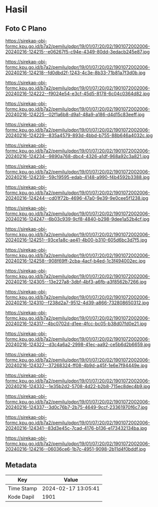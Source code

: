 # Hasil

## Foto C Plano

https://sirekap-obj-formc.kpu.go.id/b7a2/pemilu/pdpr/19/01/07/20/02/1901072002006-20240216-124215--e06267f5-c94e-4349-80dd-3edacb245e87.jpg

https://sirekap-obj-formc.kpu.go.id/b7a2/pemilu/pdpr/19/01/07/20/02/1901072002006-20240216-124218--fd0dbd2f-1243-4c3e-8b33-71b81a7f3d0b.jpg

https://sirekap-obj-formc.kpu.go.id/b7a2/pemilu/pdpr/19/01/07/20/02/1901072002006-20240216-124222--f9024e54-e3cf-45d5-8178-6c04c0364d82.jpg

https://sirekap-obj-formc.kpu.go.id/b7a2/pemilu/pdpr/19/01/07/20/02/1901072002006-20240216-124225--02f1a6b8-d9a1-48a9-a186-d4d15c83eeff.jpg

https://sirekap-obj-formc.kpu.go.id/b7a2/pemilu/pdpr/19/01/07/20/02/1901072002006-20240216-124229--835a4579-893d-4bbd-b755-88b646a4032c.jpg

https://sirekap-obj-formc.kpu.go.id/b7a2/pemilu/pdpr/19/01/07/20/02/1901072002006-20240216-124234--9890a768-dbc4-4326-a1df-968a92c3a821.jpg

https://sirekap-obj-formc.kpu.go.id/b7a2/pemilu/pdpr/19/01/07/20/02/1901072002006-20240216-124239--59c19595-edab-4148-a990-f4b4592b3388.jpg

https://sirekap-obj-formc.kpu.go.id/b7a2/pemilu/pdpr/19/01/07/20/02/1901072002006-20240216-124244--cd01f72b-4696-47a0-9e39-9e0cee5f1238.jpg

https://sirekap-obj-formc.kpu.go.id/b7a2/pemilu/pdpr/19/01/07/20/02/1901072002006-20240216-124247--6b03c939-9cf8-4840-b298-9dee1a52b4cf.jpg

https://sirekap-obj-formc.kpu.go.id/b7a2/pemilu/pdpr/19/01/07/20/02/1901072002006-20240216-124251--93ce1a8c-ae41-4b00-b310-605d6bc3d7f5.jpg

https://sirekap-obj-formc.kpu.go.id/b7a2/pemilu/pdpr/19/01/07/20/02/1901072002006-20240216-124258--908f69ff-2cba-4acf-b4ed-1c3f494002ec.jpg

https://sirekap-obj-formc.kpu.go.id/b7a2/pemilu/pdpr/19/01/07/20/02/1901072002006-20240216-124305--13e227a8-3dbf-4bf3-a6fb-a3f8562b7266.jpg

https://sirekap-obj-formc.kpu.go.id/b7a2/pemilu/pdpr/19/01/07/20/02/1901072002006-20240216-124310--f238d2a7-9512-4d39-a866-732808650312.jpg

https://sirekap-obj-formc.kpu.go.id/b7a2/pemilu/pdpr/19/01/07/20/02/1901072002006-20240216-124317--4bc0702d-d1ee-4fcc-bc05-b38d07fd0e21.jpg

https://sirekap-obj-formc.kpu.go.id/b7a2/pemilu/pdpr/19/01/07/20/02/1901072002006-20240216-124322--d3c4a6a2-2998-41ec-aa92-ce5b6d2b6659.jpg

https://sirekap-obj-formc.kpu.go.id/b7a2/pemilu/pdpr/19/01/07/20/02/1901072002006-20240216-124327--37268324-ff08-4b9d-a45f-1e6e7f94449e.jpg

https://sirekap-obj-formc.kpu.go.id/b7a2/pemilu/pdpr/19/01/07/20/02/1901072002006-20240216-124332--1e35b2d2-5708-4d22-b2b8-715ec8dec4b9.jpg

https://sirekap-obj-formc.kpu.go.id/b7a2/pemilu/pdpr/19/01/07/20/02/1901072002006-20240216-124337--3d0c76b7-2b75-4649-9ccf-23361970f6c7.jpg

https://sirekap-obj-formc.kpu.go.id/b7a2/pemilu/pdpr/19/01/07/20/02/1901072002006-20240216-124341--83d3e45c-7cad-4176-b136-e173432134ba.jpg

https://sirekap-obj-formc.kpu.go.id/b7a2/pemilu/pdpr/19/01/07/20/02/1901072002006-20240216-124216--06036ce6-1b7c-4951-9098-2b11d4f0bddf.jpg


## Metadata

| Key        | Value               |
| ---------- | ------------------- |
| Time Stamp | 2024-02-17 13:05:41 |
| Kode Dapil | 1901                |



